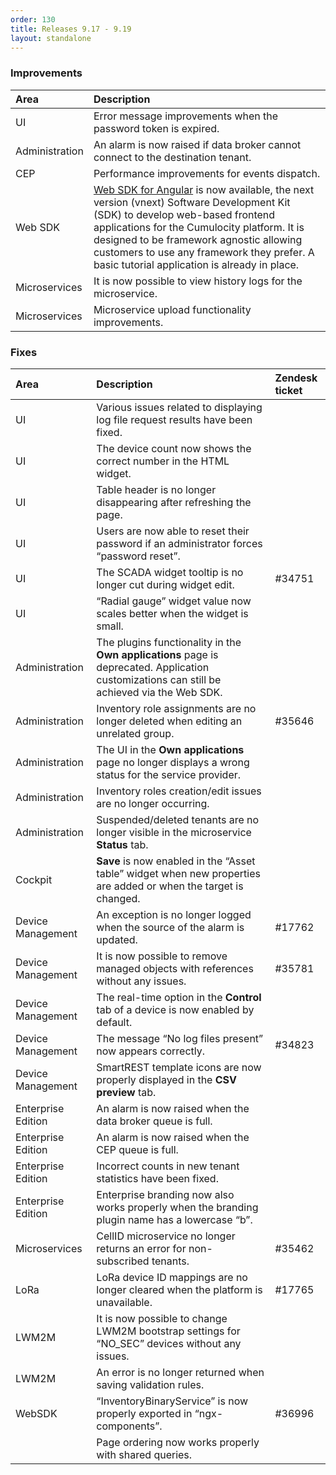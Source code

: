 ```yaml
---
order: 130
title: Releases 9.17 - 9.19
layout: standalone
---
```


### Improvements

|Area|Description|
|:---|:---|
|UI|Error message improvements when the password token is expired.
|Administration|An alarm is now raised if data broker cannot connect to the destination tenant.
|CEP|Performance improvements for events dispatch.
|Web SDK |[Web SDK for Angular](/guides/web/angular) is now available, the next version (vnext) Software Development Kit (SDK) to develop web-based frontend applications for the Cumulocity platform. It is designed to be framework agnostic allowing customers to use any framework they prefer. A basic tutorial application is already in place.
|Microservices|It is now possible to view history logs for the microservice.
|Microservices|Microservice upload functionality improvements.


### Fixes

|Area|Description|Zendesk ticket
|:---|:---|:--
|UI|Various issues related to displaying log file request results have been fixed. 
|UI|The device count now shows the correct number in the HTML widget.
|UI|Table header is no longer disappearing after refreshing the page.
|UI|Users are now able to reset their password if an administrator forces “password reset”.
|UI|The SCADA widget tooltip is no longer cut during widget edit.|#34751
|UI|“Radial gauge” widget value now scales better when the widget is small.
|Administration|The plugins functionality in the <strong>Own applications</strong> page is deprecated. Application customizations can still be achieved via the Web SDK.
|Administration|Inventory role assignments are no longer deleted when editing an unrelated group.|#35646
|Administration |The UI in the <strong>Own applications</strong> page no longer displays a wrong status for the service provider.
|Administration|Inventory roles creation/edit issues are no longer occurring.
|Administration |Suspended/deleted tenants are no longer visible in the microservice <strong>Status</strong> tab.
|Cockpit|<strong>Save</strong> is now enabled in the “Asset table” widget when new properties are added or when the target is changed.
|Device Management|An exception is no longer logged when the source of the alarm is updated.|#17762
|Device Management|It is now possible to remove managed objects with references without any issues.|#35781
|Device Management|The real-time option in the <strong>Control</strong> tab of a device is now enabled by default.|
|Device Management|The message “No log files present” now appears correctly.|#34823
|Device Management|SmartREST template icons are now properly displayed in the <strong>CSV preview</strong> tab.
|Enterprise Edition|An alarm is now raised when the data broker queue is full.
|Enterprise Edition|An alarm is now raised when the CEP queue is full.
|Enterprise Edition|Incorrect counts in new tenant statistics have been fixed.
|Enterprise Edition|Enterprise branding now also works properly when the branding plugin name has a lowercase “b”.
|Microservices|CellID microservice no longer returns an error for non-subscribed tenants.|#35462
|LoRa|LoRa device ID mappings are no longer cleared when the platform is unavailable.|#17765
|LWM2M|It is now possible to change LWM2M bootstrap settings for “NO_SEC” devices without any issues. 
|LWM2M|An error is no longer returned when saving validation rules.
|WebSDK|“InventoryBinaryService” is now properly exported in “ngx-components”.|#36996
||Page ordering now works properly with shared queries.
